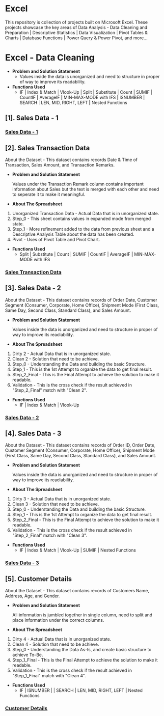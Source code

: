 # Excel
This repository is collection of projects built on Microsoft Excel. These projects showcase the key areas of Data Analysis - Data Cleaning and Preparation | Descriptive Statistics |  Data Visualization | Pivot Tables &amp; Charts | Database Functions | Power Query &amp; Power Pivot, and more...

# Excel - Data Cleaning
- **Problem and Solution Statement**
  - Values inside the data is unorganized and need to structure in proper of way to improve its readability.
- **Functions Used**
  - IF | Index & Match | Vlook-Up | Split | Substitute | Count | SUMIF | CountIF | AverageIF | MIN-MAX-MODE with IFS | ISNUMBER | SEARCH | LEN, MID, RIGHT, LEFT | Nested Functions


## [1]. Sales Data - 1


### [Sales Data - 1](https://github.com/iamrgyan/Excel/blob/main/Badly-Structured-Sales-Data-1.xlsx)

## [2]. Sales Transaction Data
About the Dataset - This dataset contains records Date & Time of Transaction, Sales Amount, and Transaction Remarks.

- **Problem and Solution Statement**
  
  Values under the Transaction Remark column contains important information about Sales but the text is merged with each other and need to seperate it to make it   meaningful.

- **About The Spreadsheet**
1. Unorganized Transaction Data - Actual Data that is in unorganized state.
2. Step_0 - This sheet contains values in expanded mode from merged state.
3. Step_1 - More refinement added to the data from previous sheet and a Descriptive Analysis Table about the data has been created.
4. Pivot - Uses of Pivot Table and Pivot Chart.

- **Functions Used**
  - Split | Substitute | Count | SUMIF | CountIF | AverageIF | MIN-MAX-MODE with IFS

 ### [Sales Transaction Data](https://github.com/iamrgyan/Excel/blob/main/Sales%20Transaction%20Data.xlsx)

 ## [3]. Sales Data - 2
About the Dataset - This dataset contains records of Order Date, Customer Segment (Consumer, Corporate, Home Office), Shipment Mode (First Class, Same Day, Second Class, Standard Class), and Sales Amount.
- **Problem and Solution Statement**

  Values inside the data is unorganized and need to structure in proper of way to improve its readiability.
- **About The Spreadsheet**

1. Dirty 2 - Actual Data that is in unorganized state.
2. Clean 2 - Solution that need to be achieve.
3. Step_0 - Understanding the Data and building the basic Structure.
4. Step_1 - This is the 1st Attempt to organize the data to get final result.
5. Step_2_Final - This is the Final Attempt to achieve the solution to make it readable.
6. Validation - This is the cross check if the result achieved in "Step_2_Final" match with "Clean 2".

- **Functions Used**
  - IF | Index & Match | Vlook-Up
### [Sales Data - 2](https://github.com/iamrgyan/Excel/blob/main/Badly-Structured-Sales-Data-2.xlsx)

## [4]. Sales Data - 3
About the Dataset - This dataset contains records of Order ID, Order Date, Customer Segment (Consumer, Corporate, Home Office), Shipment Mode (First Class, Same Day, Second Class, Standard Class), and Sales Amount.
- **Problem and Solution Statement**

  Values inside the data is unorganized and need to structure in proper of way to improve its readiability.
- **About The Spreadsheet**

1. Dirty 3 - Actual Data that is in unorganized state.
2. Clean 3 - Solution that need to be achieve.
3. Step_0 - Understanding the Data and building the basic Structure.
4. Step_1 - This is the 1st Attempt to organize the data to get final result.
5. Step_2_Final - This is the Final Attempt to achieve the solution to make it readable.
6. Validation - This is the cross check if the result achieved in "Step_2_Final" match with "Clean 3".

- **Functions Used**
  - IF | Index & Match | Vlook-Up | SUMIF | Nested Functions
### [Sales Data - 3](https://github.com/iamrgyan/Excel/blob/main/Badly-Structured-Sales-Data-3.xlsx)

## [5]. Customer Details
About the Dataset - This dataset contains records of Customers Name, Address, Age, and Gender.
- **Problem and Solution Statement**

  All information is jumbled together in single column, need to split and place information under the correct columns.
- **About The Spreadsheet**

1. Dirty 4 - Actual Data that is in unorganized state.
2. Clean 4 - Solution that need to be achieve.
3. Step_0 - Understanding the Data As-Is, and create basic structure to achieve To-Be.
4. Step_1_Final - This is the Final Attempt to achieve the solution to make it readable.
5. Validation - This is the cross check if the result achieved in "Step_1_Final" match with "Clean 4".

- **Functions Used**
  - IF | ISNUMBER | | SEARCH | LEN, MID, RIGHT, LEFT | Nested Functions
### [Customer Details](https://github.com/iamrgyan/Excel/blob/main/Jumbled-up-Customers-Details.xlsx)
